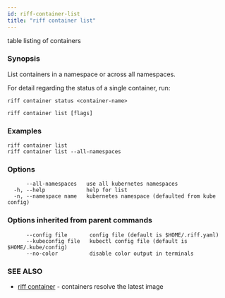 ```yaml
---
id: riff-container-list
title: "riff container list"
---
```

table listing of containers

### Synopsis

List containers in a namespace or across all namespaces.

For detail regarding the status of a single container, run:

    riff container status <container-name>

```
riff container list [flags]
```

### Examples

```
riff container list
riff container list --all-namespaces
```

### Options

```
      --all-namespaces   use all kubernetes namespaces
  -h, --help             help for list
  -n, --namespace name   kubernetes namespace (defaulted from kube config)
```

### Options inherited from parent commands

```
      --config file       config file (default is $HOME/.riff.yaml)
      --kubeconfig file   kubectl config file (default is $HOME/.kube/config)
      --no-color          disable color output in terminals
```

### SEE ALSO

* [riff container](riff_container.md)	 - containers resolve the latest image

